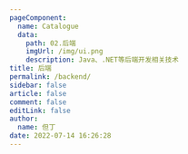 ```yaml
---
pageComponent: 
  name: Catalogue
  data: 
    path: 02.后端
    imgUrl: /img/ui.png
    description: Java、.NET等后端开发相关技术
title: 后端
permalink: /backend/
sidebar: false
article: false
comment: false
editLink: false
author: 
  name: 但丁
date: 2022-07-14 16:26:28
---
```

